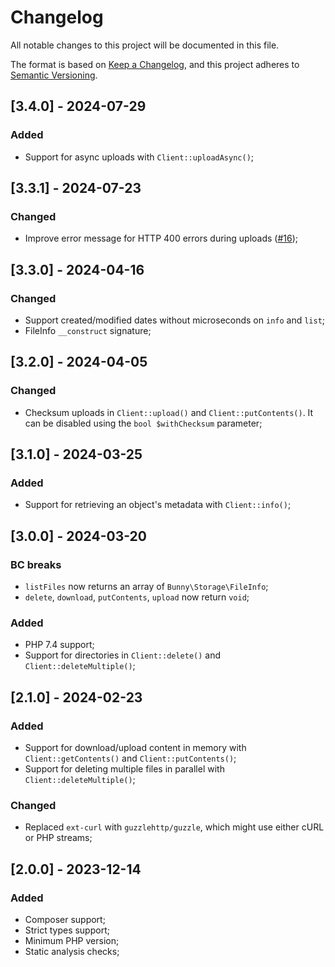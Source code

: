 # Changelog

All notable changes to this project will be documented in this file.

The format is based on [Keep a Changelog](https://keepachangelog.com/en/1.0.0/),
and this project adheres to [Semantic Versioning](https://semver.org/spec/v2.0.0.html).

## [3.4.0] - 2024-07-29

### Added

- Support for async uploads with `Client::uploadAsync()`;

## [3.3.1] - 2024-07-23

### Changed

- Improve error message for HTTP 400 errors during uploads ([#16](https://github.com/BunnyWay/BunnyCDN.PHP.Storage/pull/16));

## [3.3.0] - 2024-04-16

### Changed

- Support created/modified dates without microseconds on `info` and `list`;
- FileInfo `__construct` signature;

## [3.2.0] - 2024-04-05

### Changed

- Checksum uploads in `Client::upload()` and `Client::putContents()`. It can be disabled using the `bool $withChecksum` parameter;

## [3.1.0] - 2024-03-25

### Added

- Support for retrieving an object's metadata with `Client::info()`;

## [3.0.0] - 2024-03-20

### BC breaks

- `listFiles` now returns an array of `Bunny\Storage\FileInfo`;
- `delete`, `download`, `putContents`, `upload` now return `void`;

### Added

- PHP 7.4 support;
- Support for directories in `Client::delete()` and `Client::deleteMultiple()`;

## [2.1.0] - 2024-02-23

### Added

- Support for download/upload content in memory with `Client::getContents()` and `Client::putContents()`;
- Support for deleting multiple files in parallel with `Client::deleteMultiple()`;

### Changed

- Replaced `ext-curl` with `guzzlehttp/guzzle`, which might use either cURL or PHP streams;

## [2.0.0] - 2023-12-14

### Added

- Composer support;
- Strict types support;
- Minimum PHP version;
- Static analysis checks;
